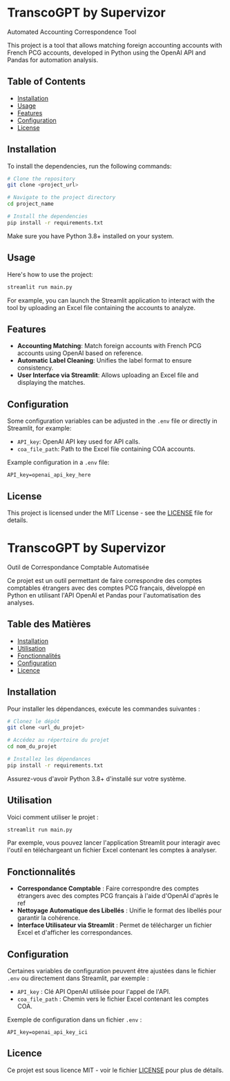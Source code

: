 
# TranscoGPT by Supervizor

Automated Accounting Correspondence Tool

This project is a tool that allows matching foreign accounting accounts with French PCG accounts, developed in Python using the OpenAI API and Pandas for automation analysis.

## Table of Contents

- [Installation](#installation)
- [Usage](#usage)
- [Features](#features)
- [Configuration](#configuration)
- [License](#license)

## Installation

To install the dependencies, run the following commands:

```bash
# Clone the repository
git clone <project_url>

# Navigate to the project directory
cd project_name

# Install the dependencies
pip install -r requirements.txt
```

Make sure you have Python 3.8+ installed on your system.

## Usage

Here's how to use the project:

```bash
streamlit run main.py
```

For example, you can launch the Streamlit application to interact with the tool by uploading an Excel file containing the accounts to analyze.

## Features

- **Accounting Matching**: Match foreign accounts with French PCG accounts using OpenAI based on reference.
- **Automatic Label Cleaning**: Unifies the label format to ensure consistency.
- **User Interface via Streamlit**: Allows uploading an Excel file and displaying the matches.

## Configuration

Some configuration variables can be adjusted in the `.env` file or directly in Streamlit, for example:

- `API_key`: OpenAI API key used for API calls.
- `coa_file_path`: Path to the Excel file containing COA accounts.

Example configuration in a `.env` file:

```env
API_key=openai_api_key_here
```

## License

This project is licensed under the MIT License - see the [LICENSE](LICENSE) file for details.

# TranscoGPT by Supervizor

Outil de Correspondance Comptable Automatisée

Ce projet est un outil permettant de faire correspondre des comptes comptables étrangers avec des comptes PCG français, développé en Python en utilisant l'API OpenAI et Pandas pour l'automatisation des analyses.

## Table des Matières

- [Installation](#installation)
- [Utilisation](#utilisation)
- [Fonctionnalités](#fonctionnalités)
- [Configuration](#configuration)
- [Licence](#licence)

## Installation

Pour installer les dépendances, exécute les commandes suivantes :

```bash
# Clonez le dépôt
git clone <url_du_projet>

# Accédez au répertoire du projet
cd nom_du_projet

# Installez les dépendances
pip install -r requirements.txt
```

Assurez-vous d'avoir Python 3.8+ d'installé sur votre système.

## Utilisation

Voici comment utiliser le projet :

```bash
streamlit run main.py
```

Par exemple, vous pouvez lancer l'application Streamlit pour interagir avec l'outil en téléchargeant un fichier Excel contenant les comptes à analyser.

## Fonctionnalités

- **Correspondance Comptable** : Faire correspondre des comptes étrangers avec des comptes PCG français à l'aide d'OpenAI d'après le ref
- **Nettoyage Automatique des Libellés** : Unifie le format des libellés pour garantir la cohérence.
- **Interface Utilisateur via Streamlit** : Permet de télécharger un fichier Excel et d'afficher les correspondances.

## Configuration

Certaines variables de configuration peuvent être ajustées dans le fichier `.env` ou directement dans Streamlit, par exemple :

- `API_key` : Clé API OpenAI utilisée pour l'appel de l'API.
- `coa_file_path` : Chemin vers le fichier Excel contenant les comptes COA.

Exemple de configuration dans un fichier `.env` :

```env
API_key=openai_api_key_ici
```

## Licence

Ce projet est sous licence MIT - voir le fichier [LICENSE](LICENSE) pour plus de détails.
